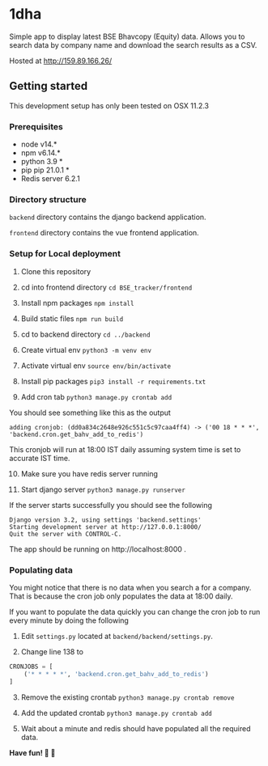 # 1dha

Simple app to display latest BSE Bhavcopy (Equity) data. Allows you to search data by company name and download the search results as a CSV.

Hosted at http://159.89.166.26/

## Getting started

This development setup has only been tested on OSX 11.2.3

### Prerequisites

- node v14.\*
- npm v6.14.\*
- python 3.9 \*
- pip pip 21.0.1 \*
- Redis server 6.2.1

### Directory structure

`backend` directory contains the django backend application.

`frontend` directory contains the vue frontend application.

### Setup for Local deployment

1. Clone this repository

2. cd into frontend directory
   `cd BSE_tracker/frontend`

3. Install npm packages
   `npm install`

4. Build static files
   `npm run build`

5. cd to backend directory
   `cd ../backend`

6. Create virtual env
   `python3 -m venv env`

7. Activate virtual env
   `source env/bin/activate`

8. Install pip packages
   `pip3 install -r requirements.txt`

9. Add cron tab
   `python3 manage.py crontab add`

You should see something like this as the output

`adding cronjob: (dd0a834c2648e926c551c5c97caa4ff4) -> ('00 18 * * *', 'backend.cron.get_bahv_add_to_redis')`

This cronjob will run at 18:00 IST daily assuming system time is set to accurate IST time.

10. Make sure you have redis server running

11. Start django server
    `python3 manage.py runserver`

If the server starts successfully you should see the following

```
Django version 3.2, using settings 'backend.settings'
Starting development server at http://127.0.0.1:8000/
Quit the server with CONTROL-C.
```

The app should be running on http://localhost:8000 .

### Populating data

You might notice that there is no data when you search a for a company. That is because the cron job only populates the data at 18:00 daily.

If you want to populate the data quickly you can change the cron job to run every minute by doing the following

1. Edit `settings.py` located at `backend/backend/settings.py`.

2. Change line 138 to

```python
CRONJOBS = [
    ('* * * * *', 'backend.cron.get_bahv_add_to_redis')
]
```

3. Remove the existing crontab
   `python3 manage.py crontab remove`

4. Add the updated crontab
   `python3 manage.py crontab add`

5. Wait about a minute and redis should have populated all the required data.

**Have fun! 🙂 🎉**
